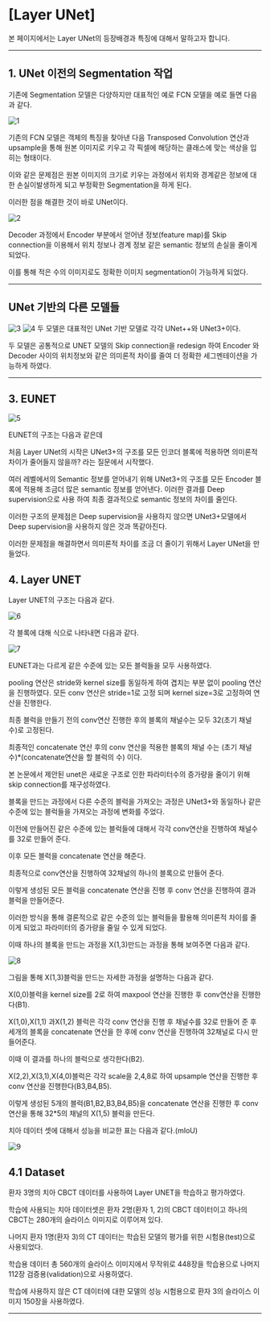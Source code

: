 # [Layer UNet]
본 페이지에서는 Layer UNet의 등장배경과 특징에 대해서 말하고자 합니다.

---
## 1. UNet 이전의 Segmentation 작업

기존에 Segmentation 모델은 다양하지만 대표적인 예로 FCN 모델을 예로 들면 다음과 같다.

![1](./img/FCN.png)

기존의 FCN 모델은 객체의 특징을 찾아낸 다음 Transposed Convolution 연산과 upsample을 통해 원본 이미지로 키우고 각 픽셀에 해당하는 클래스에 맞는 색상을 입히는 형태이다.

이와 같은 문제점은 원본 이미지의 크기로 키우는 과정에서 위치와 경계같은 정보에 대한 손실이발생하게 되고 부정확한 Segmentation을 하게 된다.

이러한 점을 해결한 것이 바로 UNet이다.

![2](./img/u-net-architecture.png)

Decoder 과정에서 Encoder 부분에서 얻어낸 정보(feature map)를 Skip connection을 이용해서 위치 정보나 경계 정보 같은 semantic 정보의 손실을 줄이게 되었다.

이를 통해 적은 수의 이미지로도 정확한 이미지 segmentation이 가능하게 되었다.

---
## UNet 기반의 다른 모델들

![3](./img/unet%2B%2B.png) ![4](./img/unet3%2B.png)
두 모델은 대표적인 UNet 기반 모델로 각각 UNet++와 UNet3+이다.

두 모델은 공통적으로 UNET 모델의 Skip connection을 redesign 하여 Encoder 와 Decoder 사이의 위치정보와 같은 의미론적 차이를 줄여 더 정확한 세그멘테이션을 가능하게 하였다.


---
## 3. EUNET

![5](./img/EUNET.PNG)

EUNET의 구조는 다음과 같은데

처음 Layer UNet의 시작은 UNet3+의 구조를 모든 인코더 블록에 적용하면 의미론적 차이가 줄어들지 않을까? 라는 질문에서 시작했다.

여러 레벨에서의 Semantic 정보를 얻어내기 위해 UNet3+의 구조를 모든 Encoder 블록에 적용해 조금더 많은 semantic 정보를 얻어낸다. 이러한 결과를 Deep supervision으로 사용 하여 최종 결과적으로 semantic 정보의 차이를 줄인다.

이러한 구조의 문제점은 Deep supervision을 사용하지 않으면 UNet3+모델에서 Deep supervision을 사용하지 않은 것과 똑같아진다.

이러한 문제점을 해결하면서 의미론적 차이를 조금 더 줄이기 위해서 Layer UNet을 만들었다.

## 4. Layer UNET

Layer UNET의 구조는 다음과 같다.

![6](./img/LayerUNET.PNG)

각 블록에 대해 식으로 나타내면 다음과 같다.

![7](./img/eqn.PNG)

EUNET과는 다르게 같은 수준에 있는 모든 블럭들을 모두 사용하였다.

pooling 연산은 stride와 kernel size를 동일하게 하여 겹치는 부분 없이 pooling 연산을 진행하였다.
모든 conv 연산은 stride=1로 고정 되며 kernel size=3로 고정하여 연산을 진행한다.

최종 블럭을 만들기 전의 conv연산 진행한 후의 블록의 채널수는 모두 32(초기 채널 수)로 고정된다.

최종적인 concatenate 연산 후의 conv 연산을 적용한 블록의 채널 수는 (초기 채널 수)*(concatenate연산을 할 블럭의 수) 이다.

본 논문에서 제안된 unet은 새로운 구조로 인한 파라미터수의 증가량을 줄이기 위해 skip connection를 재구성하였다.

블록을 만드는 과정에서 다른 수준의 블럭을 가져오는 과정은 UNet3+와 동일하나 같은 수준에 있는 블럭들을 가져오는 과정에 변화를 주었다. 

이전에 만들어진 같은 수준에 있는 블럭들에 대해서 각각 conv연산을 진행하여 채널수를 32로 만들어 준다.

이후 모든 블럭을 concatenate 연산을 해준다.

최종적으로 conv연산을 진행하여 32채널의 하나의 블록으로 만들어 준다.

이렇게 생성된 모든 블럭을 concatenate 연산을 진행 후 conv 연산을 진행하여 결과 블럭을 만들어준다.

이러한 방식을 통해 결론적으로 같은 수준의 있는 블럭들을 활용해 의미론적 차이를 줄이게 되었고 파라미터의 증가량을 줄일 수 있게 되었다.

이때 하나의 블록을 만드는 과정을 X(1,3)만드는 과정을 통해 보여주면 다음과 같다.

![8](./img/makeblock.png)

그림을 통해 X(1,3)블럭을 만드는 자세한 과정을 설명하는 다음과 같다. 

X(0,0)블럭을 kernel size를 2로 하여 maxpool 연산을 진행한 후 conv연산을 진행한다(B1).

X(1,0),X(1,1) 과X(1,2)  블럭은 각각 conv 연산을 진행 후 채널수를 32로 만들어 준 후 세개의 블록을 concatenate 연산을 한 후에 conv 연산을 진행하여 32채널로 다시 만들어준다.

이때 이 결과를 하나의 블럭으로 생각한다(B2). 

X(2,2),X(3,1),X(4,0)블럭은 각각 scale을 2,4,8로 하여 upsample 연산을 진행한 후 conv 연산을 진행한다(B3,B4,B5).

이렇게 생성된 5개의 블럭(B1,B2,B3,B4,B5)을 concatenate 연산을 진행한 후 conv연산을 통해 32*5의 채널의 X(1,5) 블럭을 만든다.


치아 데이터 셋에 대해서 성능을 비교한 표는 다음과 같다.(mIoU)

![9](./img/power.PNG)


## 4.1 Dataset

환자 3명의 치아 CBCT 데이터를 사용하여 Layer UNET을 학습하고 평가하였다. 

학습에 사용되는 치아 데이터셋은 환자 2명(환자 1, 2)의 CBCT 데이터이고 하나의 CBCT는 280개의 슬라이스 이미지로 이루어져 있다. 

나머지 환자 1명(환자 3)의 CT 데이터는 학습된 모델의 평가를 위한 시험용(test)으로 사용되었다. 

학습용 데이터 총 560개의 슬라이스 이미지에서 무작위로 448장을 학습용으로 나머지 112장 검증용(validation)으로 사용하였다. 

학습에 사용하지 않은 CT 데이터에 대한 모델의 성능 시험용으로 환자 3의 슬라이스 이미지 150장을 사용하였다.



---